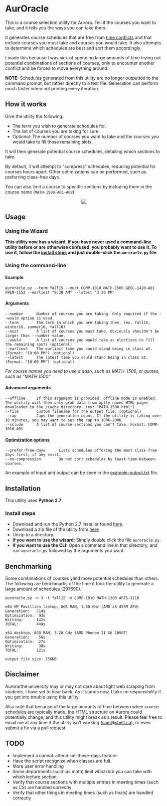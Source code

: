 <!---
********************************************************
                     NOTICE
This file is meant to be read with a markdown viewer.
Viewing it as a text file will likely be difficult and
confusing. Please visit the following link to view it
as intended:
https://github.com/shelt/AurOracle/blob/master/README.md
********************************************************
-->


# AurOracle

This is a course selection utility for Aurora. Tell it the courses you want to take, and it tells you the ways you can take them.

It generates course schedules that are free from [time conflicts](http://umanitoba.ca/student/records/registration/access/639.html) and that include courses you must take and courses you would take. It also attempts to determine which schedules are best and sort them accordingly.

I made this because I was sick of spending large amounts of time trying out potential combinations of sections of courses, only to encounter another conflict and be forced to move everything around.

**NOTE:** Schedules generated from this utility are no longer outputted to the command prompt, but rather directly to a text file. Generation can perform much faster when not printing every iteration.

## How it works

Give the utility the following:
* The term you wish to generate schedules for.
* The list of courses you are taking for sure.
* Optional: The number of courses you want to take and the courses you would take to fill those remaining slots.

It will then generate potential course schedules, detailing which sections to take.

By default, it will attempt to "compress" schedules, reducing potential for courses hours apart. Other optimizations can be performed, such as preferring class-free days.

You can also limit a course to specific sections by including them in the course name (`MATH-1500-A01-A02`)

<p align="center"><img src="https://i.imgur.com/DLbHCkV.png" /></p>

## Usage

### Using the Wizard
**This utility now has a wizard. If you have never used a command-line utility before or are otherwise confused, you probably want to use it. To use it, follow the [install steps](#install-steps) and just double-click the `auroracle.py` file.**

### Using the command-line

#### Example
    auroracle.py --term fall15 --must COMP-1010 MATH-1500 GEOL-1420-A01 FREN-1152 --earliest "9:30 AM" --latest "3:30 PM"
    
#### Arguments

    --number      Number of courses you are taking. Only required if the --would option is used.
    --term        The term in which you are taking them. (ex. fall15, winter16, summer16, fall16)
    --must        A list of courses you must take. Obviously shouldn't be larger than --number value.
    --would       A list of courses you would take as electives to fill the remaining spots (optional)
    --earliest    The earliest time you could stand being in class at. (Format: "10:00 PM") (optional)
    --latest      The latest time you could stand being in class at.   (Format: "10:00 PM") (optional)
    
*For course names you need to use a dash, such as MATH-1500, or quotes, such as "MATH 1500"*

#### Advanced arguments

    --offline     If this argument is provided, offline mode is enabled. The utility will then only grab data from aptly named HTML pages downloaded to the /cache directory. (ex: "MATH-1500.html")
    --file        Custom filename for the output file. (optional)
    --cap         Caps the generation count. If the utility is taking over 10 minutes, you may want to set the cap to 100K-200K.
    --xclude      A list of course sections you can't take. Format: COMP-1010-A01


#### Optimization options

    --prefer-free-days      Lists schedules offering the most class-free days first, if any exist.
    --no-compression        Do not sort schedules by least-time-between-courses.


An example of input and output can be seen in the [example-output.txt](example-output.txt) file.

## Installation
This utility uses **Python 2.7**.

### Install steps
* Download and run the Python 2.7 installer found [here](https://www.python.org/downloads/).
* Download a zip file of the utility from [here](https://github.com/shelt/AurOracle/archive/master.zip)
* Unzip to a directory.
* **If you want to use the wizard:** Simply double click the file `auroracle.py`.
* **If you want to use the CLI:** Open a command line in that directory, and run `auroracle.py` followed by the arguments you want.

## Benchmarking
Some combinations of courses yield more potential schedules than others. The following are benchmarks of the time it took the utility to generate a large amount of schedules (297590).
    
    auroracle.py -n 3 -t fall15 -m COMP-1010 MATH-1300 ARTS-1110

    x64 HP Pavillion laptop, 8GB RAM, 1.60 GHz (AMD a8-455M APU)
    Generation:   214s
    Optimization:  93s
    Writing:      142s
    TOTAL:        449s
    
    x64 desktop, 8GB RAM, 3.20 GHz (AMD Phenom II X6 1090T)
    Generation:    56s
    Optimization:  27s
    Writing:       38s
    TOTAL:        121s
    
    output file size: 356KB

## Disclaimer
Aurora/the university may or may not care about light web scraping from students. I have yet to hear back. As it stands now, I take no responsibility if you get into trouble using this utility.

Also note that because of the large amounts of time between when course schedules are typically made, the HTML structure on Aurora could potentially change, and this utility might break as a result.  Please feel free to email me at any time if the utility isn't working (sam@shelt.ca), or even submit a fix via a pull request.


## TODO
* Implement a cannot-attend-on-these-days feature.
* Have the script recognize when classes are full.
* More user error handling
* Some departments (such as math) limit which lab you can take with which lecture section.
* Verify that course sections with multiple entries in meeting times (such as CS) are handled correctly
* Verify that other things in meeting times (such as finals) are handled correctly
